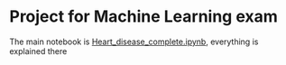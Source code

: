 # Project for Machine Learning exam

The main notebook is [Heart_disease_complete.ipynb](https://github.com/GLAwasTaken/ML_Project/blob/main/Heart_disease_complete.ipynb), everything is explained there
